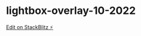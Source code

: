 # lightbox-overlay-10-2022

[Edit on StackBlitz ⚡️](https://stackblitz.com/edit/lightbox-overlay-1-aup3te)